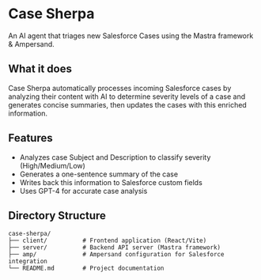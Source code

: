 # Case Sherpa

An AI agent that triages new Salesforce Cases using the Mastra framework & Ampersand.

## What it does

Case Sherpa automatically processes incoming Salesforce cases by analyzing their content with AI to determine severity levels of a case and generates concise summaries, then updates the cases with this enriched information.

## Features

- Analyzes case Subject and Description to classify severity (High/Medium/Low)
- Generates a one-sentence summary of the case
- Writes back this information to Salesforce custom fields 
- Uses GPT-4 for accurate case analysis

## Directory Structure

```
case-sherpa/
├── client/          # Frontend application (React/Vite)
├── server/          # Backend API server (Mastra framework)
├── amp/             # Ampersand configuration for Salesforce integration
└── README.md        # Project documentation
```



